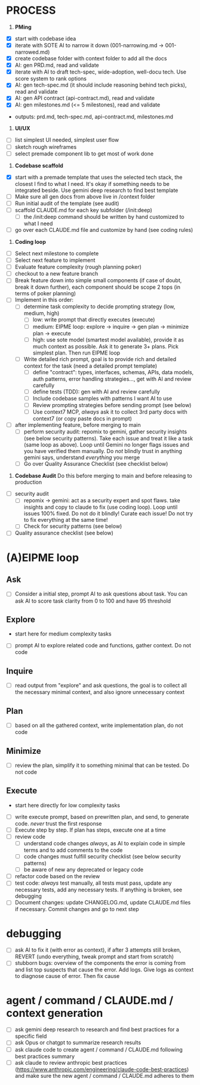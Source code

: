 # PROCESS

1. **PMing**
- [x] start with codebase idea
- [x] iterate with SOTE AI to narrow it down (001-narrowing.md -> 001-narrowed.md)
- [x] create codebase folder with context folder to add all the docs
- [x] AI: gen PRD.md, read and validate
- [x] iterate with AI to draft tech-spec, wide-adoption, well-docu tech. Use score system to rank options
- [x] AI: gen tech-spec.md (it should include reasoning behind tech picks), read and validate
- [x] AI: gen API contract (api-contract.md), read and validate
- [x] AI: gen milestones.md (<= 5 milestones), read and validate
- outputs: prd.md, tech-spec.md, api-contract.md, milestones.md

1. **UI/UX**
- [ ] list simplest UI needed, simplest user flow
- [ ] sketch rough wireframes
- [ ] select premade component lib to get most of work done

1. **Codebase scaffold**
- [x] start with a premade template that uses the selected tech stack, the closest I find to what I need. It's okay if something needs to be integrated beside. Use gemini deep research to find best template
- [ ] Make sure all gen docs from above live in /context folder
- [ ] Run initial audit of the template (see audit)
- [ ] scaffold CLAUDE.md for each key subfolder (/init:deep)
  - [ ] the /init:deep command should be written by hand customized to what I need
- [ ] go over each CLAUDE.md file and customize by hand (see coding rules)

1. **Coding loop**
- [ ] Select next milestone to complete
- [ ] Select next feature to implement
- [ ] Evaluate feature complexity (rough planning poker)
- [ ] checkout to a new feature branch
- [ ] Break feature down into simple small components (if case of doubt, break it down further), each component should be scope 2 tops (in terms of poker planning)
- [ ] Implement in this order:
  - [ ] determine task complexity to decide prompting strategy (low, medium, high)
    - [ ] low: write prompt that directly executes (execute)
    - [ ] medium: EIPME loop: explore -> inquire -> gen plan -> minimize plan -> execute
    - [ ] high: use sote model (smartest model available), provide it as much context as possible. Ask it to generate 3+ plans. Pick simplest plan. Then run EIPME loop
  - [ ] Write detailed rich prompt, goal is to provide rich and detailed context for the task (need a detailed prompt template)
    - [ ] define "contract": types, interfaces, schemas, APIs, data models, auth patterns, error handling strategies..., get with AI and review carefully
    - [ ] define tests (TDD): gen with AI and review carefully
    - [ ] Include codebase samples with patterns I want AI to use
    - [ ] Review prompting strategies before sending prompt (see below)
    - [ ] Use context7 MCP, *always* ask it to collect 3rd party docs with context7 (or copy paste docs in prompt)
- [ ] after implementing feature, before merging to main
  - [ ] perform security audit: repomix to gemini, gather security insights (see below security patterns). Take each issue and treat it like a task (same loop as above). Loop until Gemini no longer flags issues and you have verified them manually. Do *not* blindly trust in anything gemini says, understand *everything* you merge
  - [ ] Go over Quality Assurance Checklist (see checklist below)

1. **Codebase Audit**
Do this before merging to main and before releasing to production
- [ ] security audit
  - [ ] repomix -> gemini: act as a security expert and spot flaws. take insights and copy to claude to fix (use coding loop). Loop until issues 100% fixed. Do not do it blindly! Curate each issue! Do not try to fix everything at the same time!
  - [ ] Check for security patterns (see below)
- [ ] Quality assurance checklist (see below)

# (A)EIPME loop
## Ask
- [ ] Consider a initial step, prompt AI to ask questions about task. You can ask AI to score task clarity from 0 to 100 and have 95 threshold

## Explore
* start here for medium complexity tasks
- [ ] prompt AI to explore related code and functions, gather context. Do not code

## Inquire
- [ ] read output from "explore" and ask questions, the goal is to collect all the necessary minimal context, and also ignore unnecessary context

## Plan
- [ ] based on all the gathered context, write implementation plan, do not code

## Minimize
- [ ] review the plan, simplify it to something minimal that can be tested. Do not code

## Execute
* start here directly for low complexity tasks
- [ ] write execute prompt, based on prewritten plan, and send, to generate code. *never* trust the first response
- [ ] Execute step by step. If plan has steps, execute one at a time
- [ ] review code
  - [ ] understand code changes *always*, as AI to explain code in simple terms and to add comments to the code
  - [ ] code changes must fulfill security checklist (see below security patterns)
  - [ ] be aware of new any deprecated or legacy code
- [ ] refactor code based on the review
- [ ] test code: *always* test manually, all tests must pass, update any necessary tests, add any necessary tests. If anything is broken, see debugging
- [ ] Document changes: update CHANGELOG.md, update CLAUDE.md files if necessary. Commit changes and go to next step

# debugging
- [ ] ask AI to fix it (with error as context), if after 3 attempts still broken, REVERT (undo everything, tweak prompt and start from scratch)
- [ ] stubborn bugs: overview of the components the error is coming from and list top suspects that cause the error. Add logs. Give logs as context to diagnose cause of error. Then fix cause

# agent / command / CLAUDE.md / context generation
- [ ] ask gemini deep research to research and find best practices for a specific field
- [ ] ask Opus or chatgpt to summarize research results
- [ ] ask claude code to create agent / command / CLAUDE.md following best practices summary
- [ ] ask claude to review anthropic best practices (https://www.anthropic.com/engineering/claude-code-best-practices) and make sure the new agent / command / CLAUDE.md adheres to them